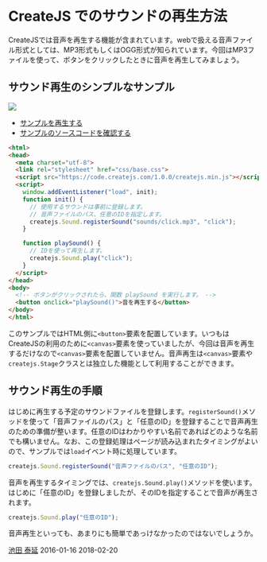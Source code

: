 # CreateJS でのサウンドの再生方法

CreateJSでは音声を再生する機能が含まれています。webで扱える音声ファイル形式としては、MP3形式もしくはOGG形式が知られています。今回はMP3ファイルを使って、ボタンをクリックしたときに音声を再生してみましょう。

## サウンド再生のシンプルなサンプル

![](../imgs/sound_basic.html.png)

- [サンプルを再生する](https://ics-creative.github.io/tutorial-createjs/samples/sound_basic.html)
- [サンプルのソースコードを確認する](../samples/sound_basic.html)

```html
<html>
<head>
  <meta charset="utf-8">
  <link rel="stylesheet" href="css/base.css">
  <script src="https://code.createjs.com/1.0.0/createjs.min.js"></script>
  <script>
    window.addEventListener("load", init);
    function init() {
      // 使用するサウンドは事前に登録します。
      // 音声ファイルのパス、任意のIDを指定します。
      createjs.Sound.registerSound("sounds/click.mp3", "click");
    }

    function playSound() {
      // IDを使って再生します。
      createjs.Sound.play("click");
    }
  </script>
</head>
<body>
  <!-- ボタンがクリックされたら、関数 playSound を実行します。 -->
  <button onclick="playSound()">音を再生する</button>
</body>
</html>
```

このサンプルではHTML側に`<button>`要素を配置しています。いつもはCreateJSの利用のために`<canvas>`要素を使っていましたが、今回は音声を再生するだけなので`<canvas>`要素を配置していません。音声再生は`<canvas>`要素や`createjs.Stage`クラスとは独立した機能として利用することができます。

## サウンド再生の手順

はじめに再生する予定のサウンドファイルを登録します。`registerSound()`メソッドを使って「音声ファイルのパス」と「任意のID」を登録することで音声再生のための準備が整います。任意のIDはわかりやすい名前であればどのような名前でも構いません。なお、この登録処理はページが読み込まれたタイミングがよいので、サンプルでは`load`イベント時に処理しています。

```js
createjs.Sound.registerSound("音声ファイルのパス", "任意のID");
```

音声を再生するタイミングでは、`createjs.Sound.play()`メソッドを使います。はじめに「任意のID」を登録しましたが、そのIDを指定することで音声が再生されます。

```js
createjs.Sound.play("任意のID");
```

音声再生といっても、あまりにも簡単であっけなかったのではないでしょうか。


<article-author>[池田 泰延](https://twitter.com/clockmaker)</article-author>
<article-date-published>2016-01-16</article-date-published>
<article-date-modified>2018-02-20</article-date-modified>
